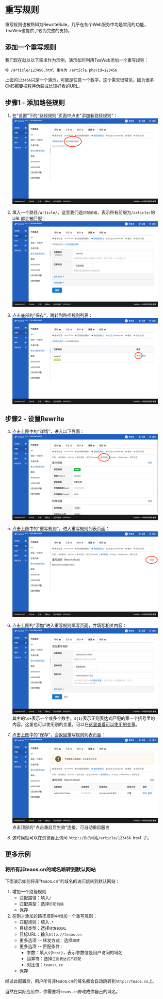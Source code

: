 # 重写规则
重写规则也被熟知为RewriteRule，几乎在各个Web服务中均是常用的功能，TeaWeb也提供了较为完整的支持。

## 添加一个重写规则
我们现在就以以下需求作为示例，演示如何利用TeaWeb添加一个重写规则：
~~~
将 /article/123456.html 重写为 /article.php?id=123456
~~~
上面的`123456`只是一个演示，可能是任意一个数字。这个需求很常见，因为很多CMS都要把程序伪装成比较好看的URL。

## 步骤1 - 添加路径规则
1. 在"设置"下的"路径规则"页面中点击"添加新路径规则"：
![rewrite.png](rewrite.png)

2. 填入一个路径`/article/`，这里我们选`匹配前缀`，表示所有前缀为`/article/`的URL都会被匹配：
![rewrite2.png](rewrite2.png)

3. 点击底部的"保存"，跳转到路径规则列表：
![rewrite3.png](rewrite3.png)

## 步骤2 - 设置Rewrite
4. 点击上图中的"详情"，进入以下界面：
![rewrite4.png](rewrite4.png)

5. 点击上图中的"重写规则"，进入重写规则列表页面：
![rewrite5.png](rewrite5.png)

6. 点击上图的"添加"进入重写规则填写页面，并填写相关内容：
![rewrite6.png](rewrite6.png)
其中的`\d+`表示一个或多个数字，`${1}`表示正则表达式匹配的第一个括号里的内容，这里也可以使用别的变量，可以在[这里查看可以使用的变量](Variables.md)。

7. 点击上图中的"保存"，会返回重写规则列表页面：
![rewrite7.png](rewrite7.png)
点击顶部的"点击重启后生效"连接，可自动重启服务

8. 这时候就可以在浏览器上访问 `http://你的域名/article/123456.html` 了。

## 更多示例
### 将所有非teaos.cn的域名跳转到默认网站
下面演示如何将非"teaos.cn"的域名的访问跳转到默认网站：
1. 增加一个路径规则
   * 匹配路径：填入`/` 
   * 匹配类型：选择`匹配前缀`
   * 保存
2. 在刚才添加的路径规则中增加一个重写规则：
   * 匹配规则：填入`.*`
   * 目标类型：选择`转发到URL`
   * 目标URL：输入`http://teaos.cn`
   * 更多选项 -- 转发方式：选择`跳转`
   * 更多选项 -- 匹配条件：
      * 参数：填入`${host}`，表示参数值是用户访问的域名
      * 运算符：选择`正则表达式不匹配`
      * 对比值：`teaos\.cn`
   * 保存     

经过此配置后，用户所有非teaos.cn的域名都会自动跳转到`http://teaos.cn`上。    

当然在实际应用中，你需要将`teaos.cn`修改成你自己的域名。                
